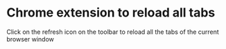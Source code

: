 Chrome extension to reload all tabs
===================================

Click on the refresh icon on the toolbar to reload all the tabs of the current browser window


